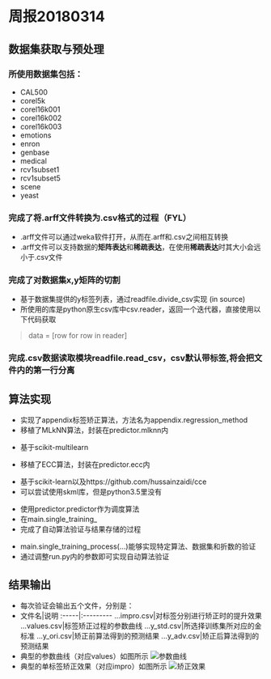 ﻿# 周报20180314

## 数据集获取与预处理
### 所使用数据集包括：
* CAL500 
* corel5k 
* corel16k001 
* corel16k002 
* corel16k003 
* emotions 
* enron
* genbase 
* medical 
* rcv1subset1 
* rcv1subset5 
* scene 
* yeast
### 完成了将.arff文件转换为.csv格式的过程（FYL）
* .arff文件可以通过weka软件打开，从而在.arff和.csv之间相互转换
* .arff文件可以支持数据的**矩阵表达**和**稀疏表达**，在使用**稀疏表达**时其大小会远小于.csv文件
### 完成了对数据集x,y矩阵的切割
* 基于数据集提供的y标签列表，通过readfile.divide_csv实现 (in source)
* 所使用的库是python原生csv库中csv.reader，返回一个迭代器，直接使用以下代码获取
> data = [row for row in reader] 
### 完成.csv数据读取模块readfile.read_csv，csv默认带标签,将会把文件内的第一行分离

## 算法实现
* 实现了appendix标签矫正算法，方法名为appendix.regression_method
* 移植了MLkNN算法，封装在predictor.mlknn内
- 基于scikit-multilearn
* 移植了ECC算法，封装在predictor.ecc内 
- 基于scikit-learn以及https://github.com/hussainzaidi/cce
- 可以尝试使用skml库，但是python3.5里没有
* 使用predictor.predictor作为调度算法
* 在main.single_training_
* 完成了自动算法验证与结果存储的过程
- main.single_training_process(...)能够实现特定算法、数据集和折数的验证
- 通过调整run.py内的参数即可实现自动算法验证

## 结果输出
* 每次验证会输出五个文件，分别是：
* 文件名|说明
:-----|:---------
...impro.csv|对标签分别进行矫正时的提升效果
...values.csv|标签矫正过程的参数曲线
...y_std.csv|所选择训练集所对应的金标准
...y_ori.csv|矫正前算法得到的预测结果
...y_adv.csv|矫正后算法得到的预测结果
* 典型的参数曲线（对应values）如图所示
![参数曲线](https://github.com/KingsWoo/DataScience/blob/master/LabelCorrection-KingsWoo/source/pic/values.PNG)
* 典型的单标签矫正效果（对应impro）如图所示
![矫正效果](https://github.com/KingsWoo/DataScience/blob/master/LabelCorrection-KingsWoo/source/pic/impro.PNG)
